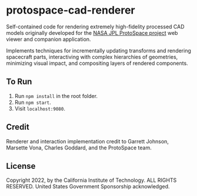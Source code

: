 # protospace-cad-renderer

Self-contained code for rendering extremely high-fidelity processed CAD models originally developed for the [NASA JPL ProtoSpace project](https://www.youtube.com/watch?v=dD0FoH8M1EM) web viewer and companion application.

Implements techniques for incrementally updating transforms and rendering spacecraft parts, interactiving with complex hierarchies of geometries, minimizing visual impact, and compositing layers of rendered components.

## To Run

1. Run `npm install` in the root folder.
1. Run `npm start`.
1. Visit `localhost:9080`.

## Credit

Renderer and interaction implementation credit to Garrett Johnson, Marsette Vona, Charles Goddard, and the ProtoSpace team.

## License

Copyright 2022, by the California Institute of Technology. ALL RIGHTS RESERVED. United States Government Sponsorship acknowledged.